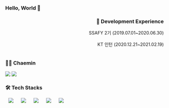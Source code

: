 ### Hello, World 👋
<div align="center">
  
  <div align="right">
    <h3>📖 Development Experience</h3>
    <div>SSAFY 2기
      (2019.07.01~2020.06.30)</div>&nbsp;
    <div>KT 인턴
      (2020.12.21~2021.02.19)</div>&nbsp;
   </div>
<div align="left">
  <h3>👩‍💻 Chaemin</h3>
  <a href="https://meahc.tistory.com"><img src="https://img.shields.io/badge/Tistory-3F0099?style=flat-square&logo=Blogger&logoColor=white"/></a>
  <a href="https://solved.ac/shinlatitia"><img src="http://mazassumnida.wtf/api/mini/generate_badge?boj=shinlatitia"/></a>

  <h3>🛠 Tech Stacks</h3>
  <img src="https://img.shields.io/badge/Java-007396?style=flat-square&logo=Java&logoColor=white" style="height : auto; margin-left : 10px; margin-right : 10px;"/>
  <img src="https://img.shields.io/badge/SpringFramework-6DB33F?style=flat-square&logo=Spring&logoColor=white" style="height : auto; margin-left : 10px; margin-right : 10px;"/>
  <img src="https://img.shields.io/badge/Python-3776AB?style=flat-square&logo=Python&logoColor=white" style="height : auto; margin-left : 10px; margin-right : 10px;"/>
  <img src="https://img.shields.io/badge/Django-092E20?style=flat-square&logo=Django&logoColor=white" style="height : auto; margin-left : 10px; margin-right : 10px;"/>
  <img src="https://img.shields.io/badge/MySQL-4479A1?style=flat-square&logo=MySQL&logoColor=white" style="height : auto; margin-left : 10px; margin-right : 10px;"/>
  </div>

  </div>
